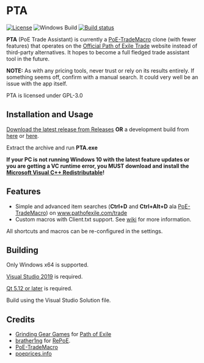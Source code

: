 # PTA
[![License](https://img.shields.io/github/license/r52/PTA)](https://github.com/r52/PTA/blob/master/LICENSE)
![Windows Build](https://github.com/r52/PTA/workflows/Windows%20Build/badge.svg)
[![Build status](https://ci.appveyor.com/api/projects/status/m0mh6snl47uxdcs1?svg=true)](https://ci.appveyor.com/project/r52/pta)

**PTA** (PoE Trade Assistant) is currently a [PoE-TradeMacro](https://github.com/PoE-TradeMacro/POE-TradeMacro) clone (with fewer features) that operates on the [Official Path of Exile Trade](https://www.pathofexile.com/trade) website instead of third-party alternatives. It hopes to become a full fledged trade assistant tool in the future.

**NOTE:** As with any pricing tools, never trust or rely on its results entirely. If something seems off, confirm with a manual search. It could very well be an issue with the app itself.

PTA is licensed under GPL-3.0

## Installation and Usage

[Download the latest release from Releases](https://github.com/r52/PTA/releases/latest/) **OR** a development build from [here](https://github.com/r52/PTA/actions?query=workflow%3A%22Windows+Build%22) or [here](https://ci.appveyor.com/project/r52/pta/build/artifacts).

Extract the archive and run **PTA.exe**

**If your PC is not running Windows 10 with the latest feature updates or you are getting a VC runtime error, you MUST download and install the [Microsoft Visual C++ Redistributable](https://aka.ms/vs/16/release/VC_redist.x64.exe)!**

## Features

- Simple and advanced item searches (**Ctrl+D** and **Ctrl+Alt+D** ala [PoE-TradeMacro](https://github.com/PoE-TradeMacro/POE-TradeMacro)) on www.pathofexile.com/trade
- Custom macros with Client.txt support. See [wiki](https://github.com/r52/PTA/wiki) for more information.

All shortcuts and macros can be re-configured in the settings.

## Building

Only Windows x64 is supported.

[Visual Studio 2019](https://www.visualstudio.com/) is required.

[Qt 5.12 or later](http://www.qt.io/) is required.

Build using the Visual Studio Solution file.

## Credits

- [Grinding Gear Games](http://www.grindinggear.com/) for [Path of Exile](https://www.pathofexile.com/)
- [brather1ng](https://github.com/brather1ng) for [RePoE](https://github.com/brather1ng/RePoE).
- [PoE-TradeMacro](https://github.com/PoE-TradeMacro/POE-TradeMacro)
- [poeprices.info](https://poeprices.info/)
